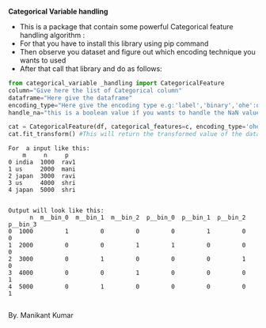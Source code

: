  **Categorical Variable handling**<br>
* This is a package that contain some powerful Categorical feature handling algorithm :
* For that you have to install this library using pip command 
* Then observe you dataset and figure out which encoding technique you wants to used
* After that call that library and do as follows:
```python
from categorical_variable _handling import CategoricalFeature
column="Give here the list of Categorical column"
dataframe="Here give the dataframe"
encoding_type="Here give the encoding type e.g:'label','binary','ohe':one hot encoder"
handle_na="this is a boolean value if you wants to handle the NaN value then make true else make false "

cat = CategoricalFeature(df, categorical_features=c, encoding_type='ohe', handle_na=True)
cat.fit_transform() #This will return the transformed value of the dataset
```
```
For  a input like this:
    m     n     p
0 india  1000  rav1
1 us     2000  mani
2 japan  3000  ravi
3 us     4000  shri
4 japan  5000  shri


Output will look like this:
      n  m__bin_0  m__bin_1  m__bin_2  p__bin_0  p__bin_1  p__bin_2  p__bin_3
0  1000         1         0         0         0         1         0         0
1  2000         0         0         1         1         0         0         0
2  3000         0         1         0         0         0         1         0
3  4000         0         0         1         0         0         0         1
4  5000         0         1         0         0         0         0         1


```
 
By. Manikant Kumar
